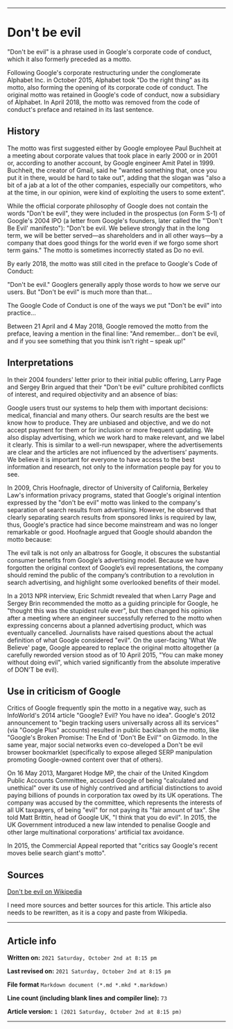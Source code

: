 
***

# Don't be evil

"Don't be evil" is a phrase used in Google's corporate code of conduct, which it also formerly preceded as a motto.

Following Google's corporate restructuring under the conglomerate Alphabet Inc. in October 2015, Alphabet took "Do the right thing" as its motto, also forming the opening of its corporate code of conduct. The original motto was retained in Google's code of conduct, now a subsidiary of Alphabet. In April 2018, the motto was removed from the code of conduct's preface and retained in its last sentence.

## History

The motto was first suggested either by Google employee Paul Buchheit at a meeting about corporate values that took place in early 2000 or in 2001 or, according to another account, by Google engineer Amit Patel in 1999. Buchheit, the creator of Gmail, said he "wanted something that, once you put it in there, would be hard to take out", adding that the slogan was "also a bit of a jab at a lot of the other companies, especially our competitors, who at the time, in our opinion, were kind of exploiting the users to some extent".

While the official corporate philosophy of Google does not contain the words "Don't be evil", they were included in the prospectus (on Form S-1) of Google's 2004 IPO (a letter from Google's founders, later called the "'Don't Be Evil' manifesto"): "Don't be evil. We believe strongly that in the long term, we will be better served—as shareholders and in all other ways—by a company that does good things for the world even if we forgo some short term gains." The motto is sometimes incorrectly stated as Do no evil.

By early 2018, the motto was still cited in the preface to Google's Code of Conduct:

"Don't be evil." Googlers generally apply those words to how we serve our users. But "Don't be evil" is much more than that...

The Google Code of Conduct is one of the ways we put "Don't be evil" into practice...

Between 21 April and 4 May 2018, Google removed the motto from the preface, leaving a mention in the final line: "And remember… don't be evil, and if you see something that you think isn't right – speak up!"

## Interpretations

In their 2004 founders' letter prior to their initial public offering, Larry Page and Sergey Brin argued that their "Don't be evil" culture prohibited conflicts of interest, and required objectivity and an absence of bias:

Google users trust our systems to help them with important decisions: medical, financial and many others. Our search results are the best we know how to produce. They are unbiased and objective, and we do not accept payment for them or for inclusion or more frequent updating. We also display advertising, which we work hard to make relevant, and we label it clearly. This is similar to a well-run newspaper, where the advertisements are clear and the articles are not influenced by the advertisers’ payments. We believe it is important for everyone to have access to the best information and research, not only to the information people pay for you to see.

In 2009, Chris Hoofnagle, director of University of California, Berkeley Law's information privacy programs, stated that Google's original intention expressed by the "don't be evil" motto was linked to the company's separation of search results from advertising. However, he observed that clearly separating search results from sponsored links is required by law, thus, Google's practice had since become mainstream and was no longer remarkable or good. Hoofnagle argued that Google should abandon the motto because:

The evil talk is not only an albatross for Google, it obscures the substantial consumer benefits from Google’s advertising model. Because we have forgotten the original context of Google’s evil representations, the company should remind the public of the company’s contribution to a revolution in search advertising, and highlight some overlooked benefits of their model.

In a 2013 NPR interview, Eric Schmidt revealed that when Larry Page and Sergey Brin recommended the motto as a guiding principle for Google, he "thought this was the stupidest rule ever", but then changed his opinion after a meeting where an engineer successfully referred to the motto when expressing concerns about a planned advertising product, which was eventually cancelled. Journalists have raised questions about the actual definition of what Google considered "evil". On the user-facing 'What We Believe' page, Google appeared to replace the original motto altogether (a carefully reworded version stood as of 10 April 2015, "You can make money without doing evil", which varied significantly from the absolute imperative of DON'T be evil).

## Use in criticism of Google

Critics of Google frequently spin the motto in a negative way, such as InfoWorld's 2014 article "Google? Evil? You have no idea". Google's 2012 announcement to "begin tracking users universally across all its services" (via "Google Plus" accounts) resulted in public backlash on the motto, like "Google's Broken Promise: The End of 'Don't Be Evil'" on Gizmodo. In the same year, major social networks even co-developed a Don't be evil browser bookmarklet (specifically to expose alleged SERP manipulation promoting Google-owned content over that of others).

On 16 May 2013, Margaret Hodge MP, the chair of the United Kingdom Public Accounts Committee, accused Google of being "calculated and unethical" over its use of highly contrived and artificial distinctions to avoid paying billions of pounds in corporation tax owed by its UK operations. The company was accused by the committee, which represents the interests of all UK taxpayers, of being "evil" for not paying its "fair amount of tax". She told Matt Brittin, head of Google UK, "I think that you do evil". In 2015, the UK Government introduced a new law intended to penalise Google and other large multinational corporations' artificial tax avoidance.

In 2015, the Commercial Appeal reported that "critics say Google's recent moves belie search giant's motto".

## Sources

[Don't be evil on Wikipedia](https://en.wikipedia.org/wiki/Don%27t_be_evil)

I need more sources and better sources for this article. This article also needs to be rewritten, as it is a copy and paste from Wikipedia.

***

## Article info

**Written on:** `2021 Saturday, October 2nd at 8:15 pm`

**Last revised on:** `2021 Saturday, October 2nd at 8:15 pm`

**File format** `Markdown document (*.md *.mkd *.markdown)`

**Line count (including blank lines and compiler line):** `73`

**Article version:** `1 (2021 Saturday, October 2nd at 8:15 pm)`

***

<!-- Tools

Quick copy and paste

https://github.com/seanpm2001/Degoogle-your-life/wiki/

!-->
